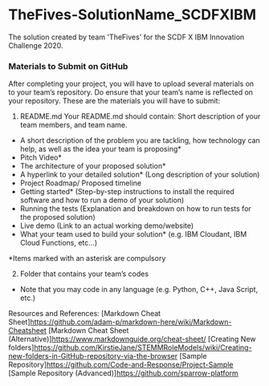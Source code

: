 # TheFives-SolutionName_SCDFXIBM
The solution created by team 'TheFives' for the SCDF X IBM Innovation Challenge 2020.

### Materials to Submit on GitHub
After completing your project, you will have to upload several materials on to your team’s
repository. Do ensure that your team’s name is reflected on your repository. These are the
materials you will have to submit:

1. README.md
Your README.md should contain:
Short description of your team members, and team name.
  - A short description of the problem you are tackling, how technology can help, as well as the idea your team is proposing*
  - Pitch Video*
  - The architecture of your proposed solution*
  - A hyperlink to your detailed solution* (Long description of your solution)
  - Project Roadmap/ Proposed timeline
  - Getting started* (Step-by-step instructions to install the required software and how to run a demo of your solution)
  - Running the tests (Explanation and breakdown on how to run tests for the proposed solution)
  - Live demo (Link to an actual working demo/website)
  - What your team used to build your solution* (e.g. IBM Cloudant, IBM Cloud Functions, etc…)

*Items marked with an asterisk are compulsory

2. Folder that contains your team’s codes

  - Note that you may code in any language (e.g. Python, C++, Java Script, etc.)

Resources and References:
[Markdown Cheat Sheet]https://github.com/adam-p/markdown-here/wiki/Markdown-Cheatsheet
[Markdown Cheat Sheet (Alternative)]https://www.markdownguide.org/cheat-sheet/
[Creating New folders]https://github.com/KirstieJane/STEMMRoleModels/wiki/Creating-new-folders-in-GitHub-repository-via-the-browser
[Sample Repository]https://github.com/Code-and-Response/Project-Sample
[Sample Repository (Advanced)]https://github.com/sparrow-platform
